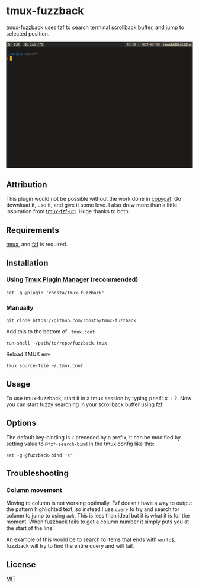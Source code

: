 # tmux-fuzzback

tmux-fuzzback uses [fzf](https://github.com/junegunn/fzf) to search terminal
scrollback buffer, and jump to selected position.

![](https://raw.githubusercontent.com/roosta/assets/master/tmux-fuzzback/preview.gif)

## Attribution

This plugin would not be possible without the work done in
[copycat](https://github.com/tmux-plugins/tmux-copycat). Go download it, use
it, and give it some love. I also drew more than a little inspiration from
[tmux-fzf-url](https://github.com/wfxr/tmux-fzf-url). Huge thanks to both.

## Requirements

[tmux](https://github.com/tmux/tmux), and [fzf](https://github.com/junegunn/fzf) is required.

## Installation

### Using [Tmux Plugin Manager](https://github.com/tmux-plugins/tpm) (recommended)

```
set -g @plugin 'roosta/tmux-fuzzback'
```

### Manually
```shell
git clone https://github.com/roosta/tmux-fuzzback
```

Add this to the bottom of `.tmux.conf`
```
run-shell ~/path/to/repo/fuzzback.tmux
```

Reload TMUX env
```shell
tmux source-file ~/.tmux.conf
```

## Usage

To use tmux-fuzzback, start it in a tmux session by typing <kbd>prefix</kbd> +
<kbd>?</kbd>. Now you can start fuzzy searching in your scrollback buffer using
fzf.

## Options

The default key-binding is `?` preceded by a prefix, it can be modified by
setting value to `@fzf-search-bind` in the tmux config like this:

``` tmux
set -g @fuzzback-bind 's'
```

## Troubleshooting

### Column movement

Moving to column is not working optimally. Fzf doesn't have a way to output the
pattern highlighted text, so instead I use `query` to try and search for column
to jump to using `awk`. This is less than ideal but it is what it is for the
moment. When fuzzback fails to get a column number it simply puts you at the
start of the line.

An example of this would be to search to items that ends with  `world$`,
fuzzback will try to find the entire query and will fail.

## License

[MIT](https://github.com/roosta/tmux-fuzzback/blob/master/LICENSE)
